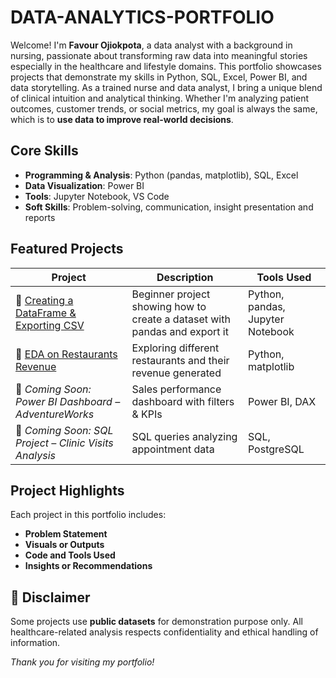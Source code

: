# DATA-ANALYTICS-PORTFOLIO
Welcome! I'm **Favour Ojiokpota**, a data analyst with a background in nursing, passionate about transforming raw data into meaningful stories especially in the healthcare and lifestyle domains. This portfolio showcases projects that demonstrate my skills in Python, SQL, Excel, Power BI, and data storytelling.
As a trained nurse and data analyst, I bring a unique blend of clinical intuition and analytical thinking. Whether I'm analyzing patient outcomes, customer trends, or social metrics, my goal is always the same, which is to **use data to improve real-world decisions**.

## Core Skills

- **Programming & Analysis**: Python (pandas, matplotlib), SQL, Excel
- **Data Visualization**: Power BI
- **Tools**: Jupyter Notebook, VS Code 
- **Soft Skills**: Problem-solving, communication, insight presentation and reports

## Featured Projects

| Project | Description | Tools Used |
|--------|-------------|------------|
| 🔹 [Creating a DataFrame & Exporting CSV](https://github.com/fae-o/Creating-DataFrame-CSV) | Beginner project showing how to create a dataset with pandas and export it | Python, pandas, Jupyter Notebook |
| 🔹 [EDA on Restaurants Revenue](https://github.com/Fae-o/DATA-ANALYST-PORTFOLIO/blob/main/RestaurantRev.ipynb) | Exploring different restaurants and their revenue generated | Python, matplotlib |
| 🔹 *Coming Soon: Power BI Dashboard – AdventureWorks* | Sales performance dashboard with filters & KPIs | Power BI, DAX |
| 🔹 *Coming Soon: SQL Project – Clinic Visits Analysis* | SQL queries analyzing appointment data | SQL, PostgreSQL |

## Project Highlights

Each project in this portfolio includes:
- **Problem Statement**
- **Visuals or Outputs**
- **Code and Tools Used**
- **Insights or Recommendations**

## 📌 Disclaimer
Some projects use **public datasets** for demonstration purpose only. All healthcare-related analysis respects confidentiality and ethical handling of information.

_Thank you for visiting my portfolio!_

